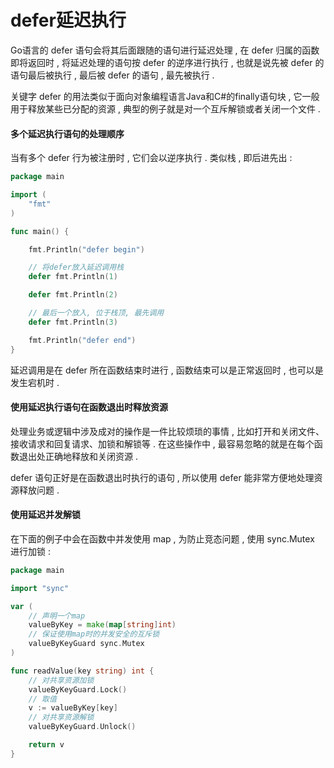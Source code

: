 # defer延迟执行

Go语言的 defer 语句会将其后面跟随的语句进行延迟处理 , 在 defer 归属的函数即将返回时 , 将延迟处理的语句按 defer 的逆序进行执行 , 也就是说先被 defer 的语句最后被执行 , 最后被 defer 的语句 , 最先被执行 .

关键字 defer 的用法类似于面向对象编程语言Java和C\#的finally语句块 , 它一般用于释放某些已分配的资源 , 典型的例子就是对一个互斥解锁或者关闭一个文件 .

#### 多个延迟执行语句的处理顺序

当有多个 defer 行为被注册时 , 它们会以逆序执行 . 类似栈 , 即后进先出 :

```go
package main

import (
    "fmt"
)

func main() {

    fmt.Println("defer begin")

    // 将defer放入延迟调用栈
    defer fmt.Println(1)

    defer fmt.Println(2)

    // 最后一个放入, 位于栈顶, 最先调用
    defer fmt.Println(3)

    fmt.Println("defer end")
}
```

延迟调用是在 defer 所在函数结束时进行 , 函数结束可以是正常返回时 , 也可以是发生宕机时 .

#### 使用延迟执行语句在函数退出时释放资源

处理业务或逻辑中涉及成对的操作是一件比较烦琐的事情 , 比如打开和关闭文件、接收请求和回复请求、加锁和解锁等 . 在这些操作中 , 最容易忽略的就是在每个函数退出处正确地释放和关闭资源 . 

defer 语句正好是在函数退出时执行的语句 , 所以使用 defer 能非常方便地处理资源释放问题 . 

#### 使用延迟并发解锁

在下面的例子中会在函数中并发使用 map , 为防止竞态问题 , 使用 sync.Mutex 进行加锁 :  

```go
package main

import "sync"

var (
	// 声明一个map
	valueByKey = make(map[string]int)
	// 保证使用map时的并发安全的互斥锁
	valueByKeyGuard sync.Mutex
)

func readValue(key string) int {
	// 对共享资源加锁
	valueByKeyGuard.Lock()
	// 取值
	v := valueByKey[key]
	// 对共享资源解锁
	valueByKeyGuard.Unlock()

	return v
}
```



